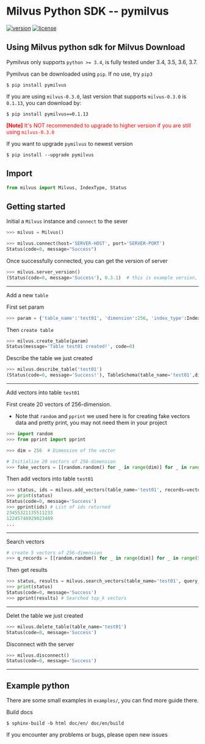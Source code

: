 
# Milvus Python SDK -- pymilvus

[![version](https://img.shields.io/pypi/v/pymilvus.svg?color=blue)](https://pypi.org/project/pymilvus/)
[![license](https://img.shields.io/hexpm/l/plug.svg?color=green)](https://github.com/milvus-io/pymilvus/blob/master/LICENSE)

Using Milvus python sdk for Milvus
Download
---
Pymilvus only supports `python >= 3.4`, is fully tested under 3.4, 3.5, 3.6, 3.7.


Pymilvus can be downloaded using `pip`. If no use, try `pip3`
```$
$ pip install pymilvus
```
If you are using `milvus-0.3.0`, last version that supports `milvus-0.3.0` is `0.1.13`, you can download by:
```$
$ pip install pymilvus==0.1.13
```
<span style="color:red">**[Note]** It's NOT recommended to upgrade to higher version if you are still using `milvus-0.3.0`</span>

If you want to upgrade `pymilvus` to newest version
```$
$ pip install --upgrade pymilvus
```
## Import

```python
from milvus import Milvus, IndexType, Status
```

## Getting started

Initial a `Milvus` instance and  `connect` to the sever

```python
>>> milvus = Milvus()

>>> milvus.connect(host='SERVER-HOST', port='SERVER-PORT')
Status(code=0, message="Success")
```
Once successfully connected, you can get the version of server

```python
>>> milvus.server_version()
(Status(code=0, message='Success'), 0.3.1)  # this is example version, the real version may vary
```
---

Add a new `table`


First set param
```python
>>> param = {'table_name':'test01', 'dimension':256, 'index_type':IndexType.FLAT, 'store_raw_vector':False}
```
Then `create table`
```python
>>> milvus.create_table(param)
Status(message='Table test01 created!', code=0)
```

Describe the table we just created
```python
>>> milvus.describe_table('test01')
(Status(code=0, message='Success!'), TableSchema(table_name='test01',dimension=256, index_type=<IndexType: FLAT>, store_raw_vector=False))
```

---

Add vectors into table `test01`

First create 20 vectors of 256-dimension.

- Note that `random` and `pprint` we used here is for creating fake vectors data and pretty print, you may not need them in your project

```python
>>> import random
>>> from pprint import pprint

>>> dim = 256  # Dimension of the vector

# Initialize 20 vectors of 256-dimension
>>> fake_vectors = [[random.random() for _ in range(dim)] for _ in range(20)]
```

Then add vectors into table `test01`
```python
>>> status, ids = milvus.add_vectors(table_name='test01', records=vectors)
>>> print(status)
Status(code=0, message='Success')
>>> pprint(ids) # List of ids returned
23455321135511233
12245748929023489
...
```
---
Search vectors

```python
# create 5 vectors of 256-dimension
>>> q_records = [[random.random() for _ in range(dim)] for _ in range(5)]
```

Then get results
```python
>>> status, results = milvus.search_vectors(table_name='test01', query_records=q_records, top_k=10)
>>> print(status)
Status(code=0, message='Success')
>>> pprint(results) # Searched top_k vectors
```

---
Delet the table we just created

```python
>>> milvus.delete_table(table_name='test01')
Status(code=0, message='Success')
```
Disconnect with the server
```python
>>> milvus.disconnect()
Status(code=0, message='Success')
```

---

## Example python
There are some small examples in `examples/`, you can find more guide there.

Build docs
```$
$ sphinx-build -b html doc/en/ doc/en/build
```


If you encounter any problems or bugs, please open new issues
